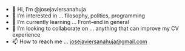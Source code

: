 - 👋 Hi, I’m @josejaviersanahuja
- 👀 I’m interested in ... filosophy, politics, programming
- 🌱 I’m currently learning ... Front-end in general
- 💞️ I’m looking to collaborate on ... anything that can improve my CV experience
- 📫 How to reach me ... josejaviersanahuja@gmail.com

<!---
josejaviersanahuja/josejaviersanahuja is a ✨ special ✨ repository because its `README.md` (this file) appears on your GitHub profile.
You can click the Preview link to take a look at your changes.
--->

